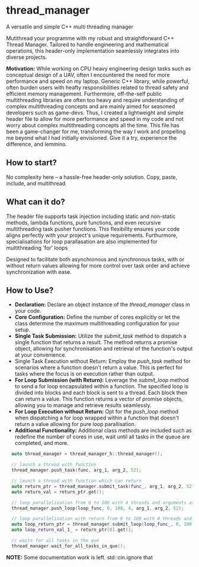 # thread_manager
A versatile and simple C++ multi threading manager

Mutithread your programme with my robust and straightforward C++ Thread Manager. Tailored to handle engineering and mathematical operations, this header-only implementation seamlessly integrates into diverse projects.

**Motivation:** While working on CPU heavy engineering design tasks such as conceptual design of a UAV, often I encountered the need for more performance and speed on my laptop. Generic C++ <threads> library, while powerful, often burden users with heafty responsibilities related to thread safety and efficient memory management. Furthermore, off-the-self public multithreading libraries are often too heavy and require understanding of complex multithreading concepts and are mainly aimed for seasoned developers such as game-devs. Thus, I created a lightweight and simple header file to allow for more performance and speed in my code and not worry about complex multithreading concepts all the time. This file has been a game-changer for me, transforming the way I work and propelling me beyond what I had initially envisioned. Give it a try, experience the difference, and lemmino.

## How to start?
No complexity here – a hassle-free header-only solution. Copy, paste, include, and multithread.

## What can it do?
The header file supports task injection including static and non-static methods, lambda functions, pure functions, and even recursive multithreading task pusher functions. This flexibility ensures your code aligns perfectly with your project's unique requirements. Furthurmore, specialisations for loop parallasation are also implemented for multithreading 'for' loops

Designed to facilitate both asynchronous and synchronous tasks, with or without return values allowing for more control over task order and achieve synchronization with ease.

## How to Use?
- **Declaration:** Declare an object instance of the *thread_manager* class in your code.
- **Core Configuration:** Define the number of cores explicitly or let the class determine the maximum multithreading configuration for your setup.
- **Single Task Submission:** Utilize the *submit_task* method to dispatch a single function that returns a result. The method returns a promise object, allowing for synchronisation and retrieval of the function's output at your convenience.
- Single Task Execution without Return: Employ the *push_task* method for scenarios where a function doesn't return a value. This is perfect for tasks where the focus is on execution rather than output.
- **For Loop Submission (with Return):** Leverage the *submit_loop* method to send a for loop encapsulated within a function. The specified loop is divided into blocks and each block is sent to a thread. Each block then can return a value. This function returns a vector of promise objects, allowing you to manage and retrieve results seamlessly.
- **For Loop Execution without Return:** Opt for the *push_loop* method when dispatching a for loop wrapped within a function that doesn't return a value allowing for pure loop parallisation.
- **Additional Functionality:** Additional class methods are included such as redefine the number of cores in use, wait until all tasks in the queue are completed, and more.

``` C++
  auto thread_manager = thread_manager_h::thread_manager();

  // launch a thread with function
  thread_manager.push_task(func, arg_1, arg_2, 52);

  // launch a thread with function which can return
  auto return_ptr = thread_manager.submit_task(func_, arg_1, arg_2, 52);
  auto return_val = return_ptr.get();

  // loop parallelisation from 0 to 100 with 4 threads and arguments as given
  thread_manager.push_loop(loop_func, 0, 100, 4, arg_1, arg_2, 52);

  // loop parallelisation with return from 0 to 100 with 4 threads and arguments as given
  auto loop_return_ptr = thread_manager.submit_loop(loop_func_, 0, 100, 4 arg_1, arg_2, 52);
  auto loop_return_val_1_ = return_ptr[0].get();

  // waits for all tasks in the que
  thread_manager.wait_for_all_tasks_in_que();
```

**NOTE:** Some documentation work is left. std::cin.ignore that
